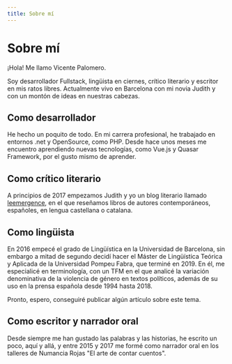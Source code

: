 ```yaml
---
title: Sobre mí
---
```

# Sobre mí
¡Hola! Me llamo Vicente Palomero.

Soy desarrollador Fullstack, lingüista en ciernes, crítico literario y escritor en mis ratos libres. Actualmente vivo en Barcelona con mi novia Judith y con un montón de ideas en nuestras cabezas.


## Como desarrollador
He hecho un poquito de todo. En mi carrera profesional, he trabajado en entornos .net y OpenSource, como PHP. Desde hace unos meses me encuentro aprendiendo nuevas tecnologías, como Vue.js y Quasar Framework, por el gusto mismo de aprender.


## Como crítico literario
A principios de 2017 empezamos Judith y yo un blog literario llamado [leemergence](https://leemergence.wordpress.com), en el que reseñamos libros de autores contemporáneos, españoles, en lengua castellana o catalana.

## Como lingüista
En 2016 empecé el grado de Lingüística en la Universidad de Barcelona, sin embargo a mitad de segundo decidí hacer el Máster de Lingüística Teórica y Aplicada de la Universidad Pompeu Fabra, que terminé en 2019. En él, me especialicé en terminología, con un TFM en el que analicé la variación denominativa de la violencia de género en textos políticos, además de su uso en la prensa española desde 1994 hasta 2018.

Pronto, espero, conseguiré publicar algún artículo sobre este tema.

## Como escritor y narrador oral
Desde siempre me han gustado las palabras y las historias, he escrito un poco, aquí y allá, y entre 2015 y 2017 me formé como narrador oral en los talleres de Numancia Rojas "El arte de contar cuentos".
